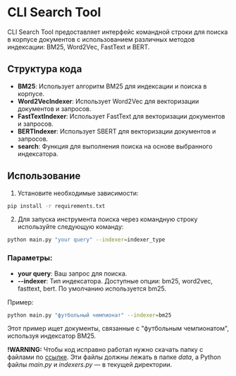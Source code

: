 # CLI Search Tool
CLI Search Tool предоставляет интерфейс командной строки для поиска в корпусе документов с использованием различных методов индексации: BM25, Word2Vec, FastText и BERT.

## Структура кода
- **BM25**: Использует алгоритм BM25 для индексации и поиска в корпусе.  
- **Word2VecIndexer**: Использует Word2Vec для векторизации документов и запросов.
- **FastTextIndexer**: Использует FastText для векторизации документов и запросов.
- **BERTIndexer**: Использует SBERT для векторизации документов и запросов.
- **search**: Функция для выполнения поиска на основе выбранного индексатора.

## Использование
1. Установите необходимые зависимости:
```bash
pip install -r requirements.txt
```

2. Для запуска инструмента поиска через командную строку используйте следующую команду:
```bash
python main.py "your query" --indexer=indexer_type
```

### Параметры:
- **your query**: Ваш запрос для поиска.
- **--indexer**: Тип индексатора. Доступные опции: bm25, word2vec, fasttext, bert. По умолчанию используется bm25.

Пример:
```bash
python main.py "футбольный чемпионат" --indexer=bm25
```
Этот пример ищет документы, связанные с "футбольным чемпионатом", используя индексатор BM25.

**!WARNING:** Чтобы код исправно работал нужно скачать папку с файлами по [ссылке](https://drive.google.com/drive/folders/1w1VkievLj5kdPHrwxY11okAjSxBly78J?usp=drive_link). Эти файлы должны лежать в папке *data*, а Python файлы *main.py* и *indexers.py* — в текущей директории.
